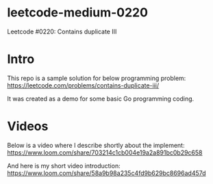 # leetcode-medium-0220

Leetcode #0220: Contains duplicate III

# Intro

This repo is a sample solution for below programming problem:
https://leetcode.com/problems/contains-duplicate-iii/

It was created as a demo for some basic Go programming coding.

# Videos

Below is a video where I describe shortly about the implement:
https://www.loom.com/share/703214c1cb004e19a2a891bc0b29c658

And here is my short video introduction:
https://www.loom.com/share/58a9b98a235c4fd9b629bc8696ad457d